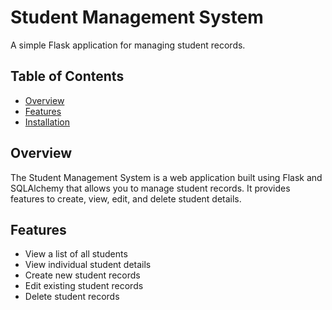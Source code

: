 # Student Management System

A simple Flask application for managing student records.

## Table of Contents
- [Overview](#overview)
- [Features](#features)
- [Installation](#installation)

## Overview
The Student Management System is a web application built using Flask and SQLAlchemy that allows you to manage student records. It provides features to create, view, edit, and delete student details.

## Features
- View a list of all students
- View individual student details
- Create new student records
- Edit existing student records
- Delete student records




